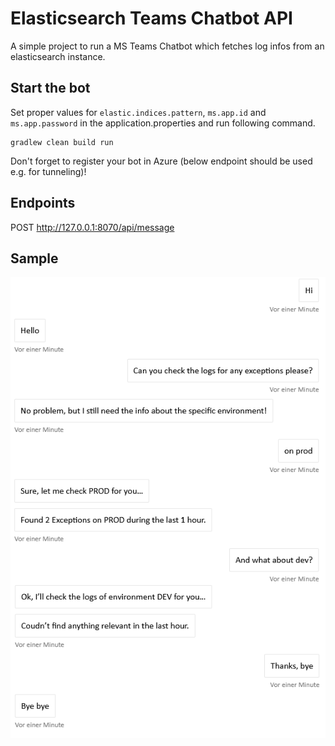 # Elasticsearch Teams Chatbot API

A simple project to run a MS Teams Chatbot which fetches log infos from an elasticsearch instance.

## Start the bot

Set proper values for `elastic.indices.pattern`, `ms.app.id` and `ms.app.password` in the application.properties and run following command.

```
gradlew clean build run
```

Don't forget to register your bot in Azure (below endpoint should be used e.g. for tunneling)! 

## Endpoints

POST http://127.0.0.1:8070/api/message

## Sample

![Example Chat](https://github.com/fpyttel/elasticsearch-chatbot-api/blob/master/samples/sample-conversation.png?raw=true "Example Chat")